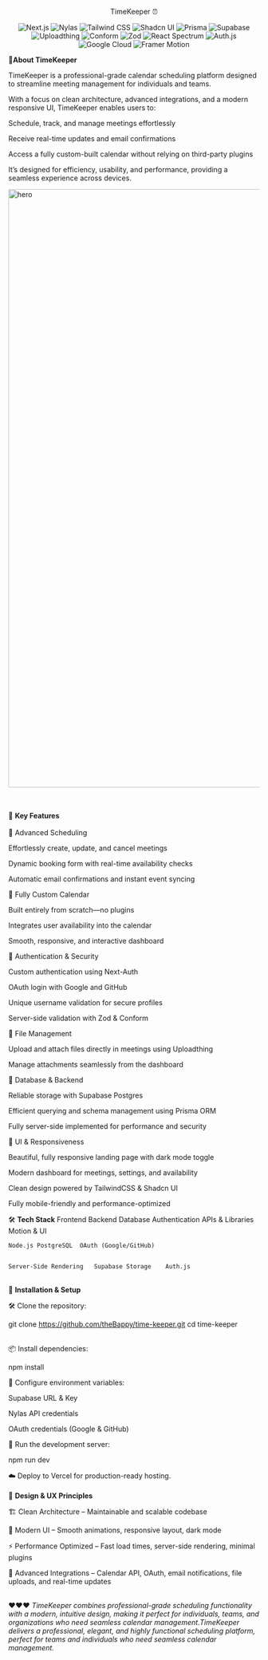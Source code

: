 <p align="center">TimeKeeper ⏰</p>
<p align="center"> <img alt="Next.js" src="https://img.shields.io/badge/Next.js-black?style=for-the-badge&logo=next.js&logoColor=white" /> <img alt="Nylas" src="https://img.shields.io/badge/Nylas-0072CE?style=for-the-badge&logo=nylas&logoColor=white" /> <img alt="Tailwind CSS" src="https://img.shields.io/badge/TailwindCSS-06B6D4?style=for-the-badge&logo=tailwind-css&logoColor=white" /> <img alt="Shadcn UI" src="https://img.shields.io/badge/Shadcn-111111?style=for-the-badge&logo=shadcn&logoColor=white" /> <img alt="Prisma" src="https://img.shields.io/badge/Prisma-0C344B?style=for-the-badge&logo=prisma&logoColor=white" /> <img alt="Supabase" src="https://img.shields.io/badge/Supabase-3ECF8E?style=for-the-badge&logo=supabase&logoColor=white" /> <img alt="Uploadthing" src="https://img.shields.io/badge/Uploadthing-FF6F61?style=for-the-badge&logo=uploadthing&logoColor=white" /> <img alt="Conform" src="https://img.shields.io/badge/Conform-3B82F6?style=for-the-badge&logo=conform&logoColor=white" /> <img alt="Zod" src="https://img.shields.io/badge/Zod-7C3AED?style=for-the-badge&logo=zod&logoColor=white" /> <img alt="React Spectrum" src="https://img.shields.io/badge/React%20Spectrum-FF61DA?style=for-the-badge&logo=react&logoColor=white" /> <img alt="Auth.js" src="https://img.shields.io/badge/Auth.js-000000?style=for-the-badge&logo=auth0&logoColor=white" /> <img alt="Google Cloud" src="https://img.shields.io/badge/Google_Cloud-FC6C00?style=for-the-badge&logo=googlecloud&logoColor=white" /> <img alt="Framer Motion" src="https://img.shields.io/badge/Framer_Motion-0055FF?style=for-the-badge&logo=framer&logoColor=white" /> </p>
🌟<b>About TimeKeeper</b> 

TimeKeeper is a professional-grade calendar scheduling platform designed to streamline meeting management for individuals and teams.

With a focus on clean architecture, advanced integrations, and a modern responsive UI, TimeKeeper enables users to:

Schedule, track, and manage meetings effortlessly

Receive real-time updates and email confirmations

Access a fully custom-built calendar without relying on third-party plugins

It’s designed for efficiency, usability, and performance, providing a seamless experience across devices.

<img width="1860" height="1200" alt="hero" src="https://github.com/user-attachments/assets/3759ebd7-9c9d-476e-ad38-ceea3a0505a0" />

<br><br>
🚀 <b>Key Features</b><br><br>
🔹 Advanced Scheduling

Effortlessly create, update, and cancel meetings

Dynamic booking form with real-time availability checks

Automatic email confirmations and instant event syncing

🔹 Fully Custom Calendar

Built entirely from scratch—no plugins

Integrates user availability into the calendar

Smooth, responsive, and interactive dashboard

🔹 Authentication & Security

Custom authentication using Next-Auth

OAuth login with Google and GitHub

Unique username validation for secure profiles

Server-side validation with Zod & Conform

🔹 File Management

Upload and attach files directly in meetings using Uploadthing

Manage attachments seamlessly from the dashboard

🔹 Database & Backend

Reliable storage with Supabase Postgres

Efficient querying and schema management using Prisma ORM

Fully server-side implemented for performance and security

🔹 UI & Responsiveness

Beautiful, fully responsive landing page with dark mode toggle

Modern dashboard for meetings, settings, and availability

Clean design powered by TailwindCSS & Shadcn UI

Fully mobile-friendly and performance-optimized

🛠 <b>Tech Stack</b>
Frontend	Backend	Database	Authentication	APIs & Libraries	Motion & UI

	Node.js	PostgreSQL	OAuth (Google/GitHub)	
	

	Server-Side Rendering	Supabase Storage	Auth.js	
	
				
<br>
📌 <b>Installation & Setup</b>

🛠 Clone the repository:

git clone https://github.com/theBappy/time-keeper.git
cd time-keeper

<br>
📦 Install dependencies:

npm install


🔑 Configure environment variables:

Supabase URL & Key

Nylas API credentials

OAuth credentials (Google & GitHub)

🚀 Run the development server:

npm run dev


☁️ Deploy to Vercel for production-ready hosting.
<br><br>
🎨 <b>Design & UX Principles</b>

🏗 Clean Architecture – Maintainable and scalable codebase

🎨 Modern UI – Smooth animations, responsive layout, dark mode

⚡ Performance Optimized – Fast load times, server-side rendering, minimal plugins

🔗 Advanced Integrations – Calendar API, OAuth, email notifications, file uploads, and real-time updates

<br>
❤❤❤
<i>TimeKeeper combines professional-grade scheduling functionality with a modern, intuitive design, making it perfect for individuals, teams, and organizations who need seamless calendar management.TimeKeeper delivers a professional, elegant, and highly functional scheduling platform, perfect for teams and individuals who need seamless calendar management.</i>

